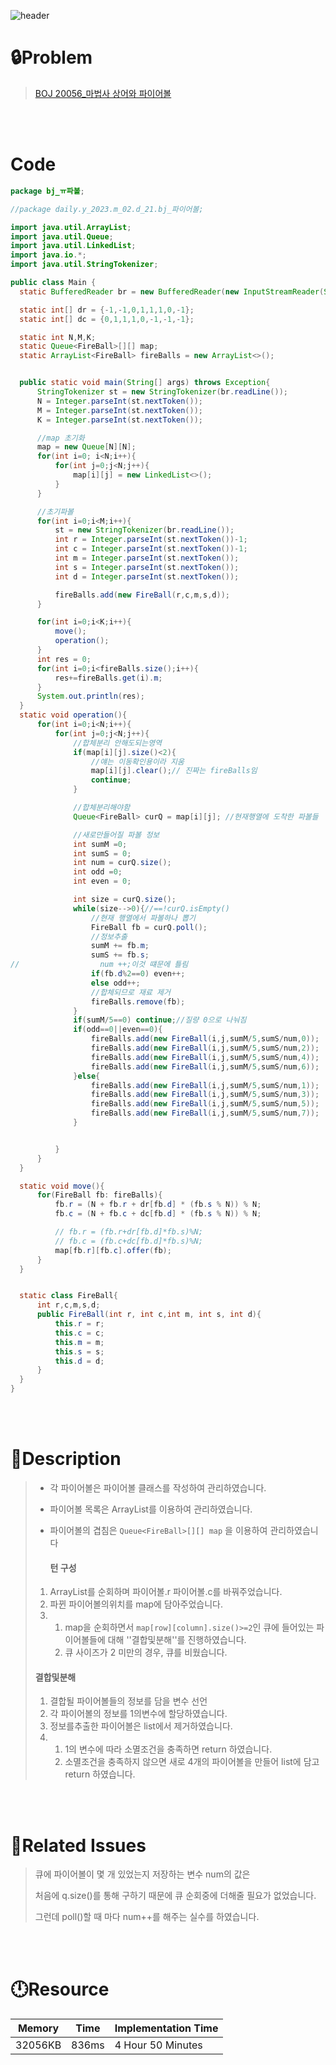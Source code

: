 ![header](https://capsule-render.vercel.app/api?type=waving&height=200&color=0:B2E6FF,100:FFB2D6&text=BOJ%20N&fontColor=FFFFFF&fontAlign=80&fontAlignY=35&fontSize=50)

# **🔒Problem**

> [BOJ 20056_마법사 상어와 파이어볼](https://www.acmicpc.net/problem/20056)

<br>
<br>

# **Code**

```java
package bj_ㅠ파볼;

//package daily.y_2023.m_02.d_21.bj_파이어볼;

import java.util.ArrayList;
import java.util.Queue;
import java.util.LinkedList;
import java.io.*;
import java.util.StringTokenizer;

public class Main {
  static BufferedReader br = new BufferedReader(new InputStreamReader(System.in));

  static int[] dr = {-1,-1,0,1,1,1,0,-1};
  static int[] dc = {0,1,1,1,0,-1,-1,-1};

  static int N,M,K;
  static Queue<FireBall>[][] map;
  static ArrayList<FireBall> fireBalls = new ArrayList<>();


  public static void main(String[] args) throws Exception{
      StringTokenizer st = new StringTokenizer(br.readLine());
      N = Integer.parseInt(st.nextToken());
      M = Integer.parseInt(st.nextToken());
      K = Integer.parseInt(st.nextToken());

      //map 초기화
      map = new Queue[N][N];
      for(int i=0; i<N;i++){
          for(int j=0;j<N;j++){
              map[i][j] = new LinkedList<>();
          }
      }

      //초기파볼
      for(int i=0;i<M;i++){
          st = new StringTokenizer(br.readLine());
          int r = Integer.parseInt(st.nextToken())-1;
          int c = Integer.parseInt(st.nextToken())-1;
          int m = Integer.parseInt(st.nextToken());
          int s = Integer.parseInt(st.nextToken());
          int d = Integer.parseInt(st.nextToken());

          fireBalls.add(new FireBall(r,c,m,s,d));
      }

      for(int i=0;i<K;i++){
          move();
          operation();
      }
      int res = 0;
      for(int i=0;i<fireBalls.size();i++){
          res+=fireBalls.get(i).m;
      }
      System.out.println(res);
  }
  static void operation(){
      for(int i=0;i<N;i++){
          for(int j=0;j<N;j++){
              //합체분리 안해도되는영역
              if(map[i][j].size()<2){
                  //얘는 이동확인용이라 지움
                  map[i][j].clear();// 진짜는 fireBalls임
                  continue;
              }

              //합체분리해야함
              Queue<FireBall> curQ = map[i][j]; //현재행열에 도착한 파볼들

              //새로만들어질 파볼 정보
              int sumM =0;
              int sumS = 0;
              int num = curQ.size();
              int odd =0;
              int even = 0;

              int size = curQ.size();
              while(size-->0){//==!curQ.isEmpty()
                  //현재 행열에서 파볼하나 뽑기
                  FireBall fb = curQ.poll();
                  //정보추출
                  sumM += fb.m;
                  sumS += fb.s;
//                  num ++;이것 떄문에 틀림
                  if(fb.d%2==0) even++;
                  else odd++;
                  //합체되므로 재료 제거
                  fireBalls.remove(fb);
              }
              if(sumM/5==0) continue;//질량 0으로 나눠짐
              if(odd==0||even==0){
                  fireBalls.add(new FireBall(i,j,sumM/5,sumS/num,0));
                  fireBalls.add(new FireBall(i,j,sumM/5,sumS/num,2));
                  fireBalls.add(new FireBall(i,j,sumM/5,sumS/num,4));
                  fireBalls.add(new FireBall(i,j,sumM/5,sumS/num,6));
              }else{
                  fireBalls.add(new FireBall(i,j,sumM/5,sumS/num,1));
                  fireBalls.add(new FireBall(i,j,sumM/5,sumS/num,3));
                  fireBalls.add(new FireBall(i,j,sumM/5,sumS/num,5));
                  fireBalls.add(new FireBall(i,j,sumM/5,sumS/num,7));
              }


          }
      }
  }

  static void move(){
      for(FireBall fb: fireBalls){
          fb.r = (N + fb.r + dr[fb.d] * (fb.s % N)) % N;
          fb.c = (N + fb.c + dc[fb.d] * (fb.s % N)) % N;

          // fb.r = (fb.r+dr[fb.d]*fb.s)%N;
          // fb.c = (fb.c+dc[fb.d]*fb.s)%N;
          map[fb.r][fb.c].offer(fb);
      }
  }


  static class FireBall{
      int r,c,m,s,d;
      public FireBall(int r, int c,int m, int s, int d){
          this.r = r;
          this.c = c;
          this.m = m;
          this.s = s;
          this.d = d;
      }
  }
}


```

<br>
<br>

# **🔑Description**

> - 각 파이어볼은 파이어볼 클래스를 작성하여 관리하였습니다.
> 
> - 파이어볼 목록은 ArrayList를 이용하여 관리하였습니다.
> - 파이어볼의 겹침은 `Queue<FireBall>[][] map` 을 이용하여 관리하였습니다
> 
> 	#### 턴 구성
> 
> 1. ArrayList를 순회하며 파이어볼.r 파이어볼.c를 바꿔주었습니다.
> 2. 파뀐 파이어볼의위치를 map에 담아주었습니다.
> 3. 
>    1. map을 순회하면서 `map[row][column].size()>=2`인 큐에 들어있는 파이어볼들에 대해 ''결합및분해''를 진행하였습니다.
>    2. 큐 사이즈가 2 미만의 경우,  큐를 비웠습니다.
> 
> #### 결합및분해
> 
> 1. 결합될 파이어볼들의 정보를 담을 변수 선언
>2. 각 파이어볼의 정보를  1의변수에 할당하였습니다.
>3. 정보를추출한 파이어볼은 list에서 제거하였습니다.
> 4. 
>    1. 1의 변수에 따라 소멸조건을 충족하면 return 하였습니다.
>    2. 소멸조건을 충족하지 않으면 새로 4개의 파이어볼을 만들어 list에 담고 return 하였습니다.

<br>
<br>

# **📑Related Issues**

> 큐에 파이어볼이 몇 개 있었는지 저장하는 변수 num의 값은
>
> 처음에 q.size()를 통해 구하기 때문에 큐 순회중에 더해줄 필요가 없었습니다.
>
> 그런데 poll()할 때 마다 num++를 해주는 실수를 하였습니다.
>
> 

<br>
<br>

# **🕛Resource**

| Memory  | Time  | Implementation Time |
| ------- | ----- | ------------------- |
| 32056KB | 836ms | 4 Hour 50 Minutes   |
